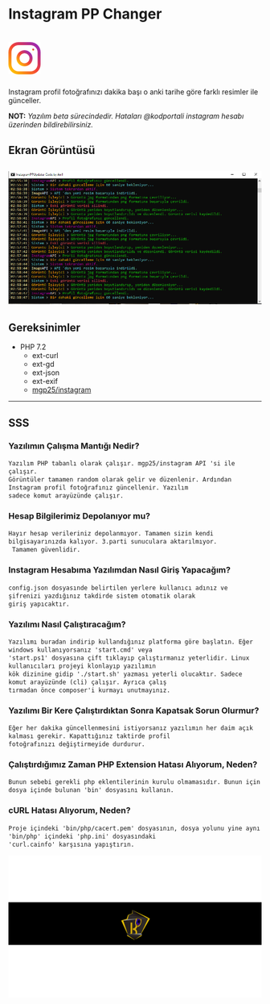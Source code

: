 # Instagram PP Changer 
# ![Instagram Logo](src/Artemis/assets/images/static/instagram.png) 
Instagram profil fotoğrafınızı dakika başı o anki tarihe göre farklı resimler ile günceller.

**NOT:** *Yazılım beta sürecindedir. Hataları @kodportali instagram hesabı üzerinden bildirebilirsiniz.*

## Ekran Görüntüsü
![SS](src/Artemis/assets/images/static/screenshoot.PNG)
---
## Gereksinimler

- PHP 7.2
  - ext-curl
  - ext-gd
  - ext-json
  - ext-exif
  - [mgp25/instagram](https://github.com/mgp25/Instagram-API)

---

## SSS

### Yazılımın Çalışma Mantığı Nedir?
    Yazılım PHP tabanlı olarak çalışır. mgp25/instagram API 'si ile çalışır.
    Görüntüler tamamen random olarak gelir ve düzenlenir. Ardından Instagram profil fotoğrafınız güncellenir. Yazılım 
    sadece komut arayüzünde çalışır.
    
### Hesap Bilgilerimiz Depolanıyor mu?
    Hayır hesap verileriniz depolanmıyor. Tamamen sizin kendi bilgisayarınızda kalıyor. 3.parti sunuculara aktarılmıyor.
     Tamamen güvenlidir.
    
### Instagram Hesabıma Yazılımdan Nasıl Giriş Yapacağım?
    config.json dosyasınde belirtilen yerlere kullanıcı adınız ve şifrenizi yazdığınız takdirde sistem otomatik olarak 
    giriş yapıcaktır.
    
### Yazılımı Nasıl Çalıştıracağım?
    Yazılımı buradan indirip kullandığınız platforma göre başlatın. Eğer windows kullanıyorsanız 'start.cmd' veya 
    'start.ps1' dosyasına çift tıklayıp çalıştırmanız yeterlidir. Linux kullanıcıları projeyi klonlayıp yazılımın 
    kök dizinine gidip './start.sh' yazması yeterli olucaktır. Sadece komut arayüzünde (cli) çalışır. Ayrıca çalış
    tırmadan önce composer'i kurmayı unutmayınız.
    
   
### Yazılımı Bir Kere Çalıştırdıktan Sonra Kapatsak Sorun Olurmur?
    Eğer her dakika güncellenmesini istiyorsanız yazılımın her daim açık kalması gerekir. Kapattığınız taktirde profil 
    fotoğrafınızı değiştirmeyide durdurur. 
    
    
### Çalıştırdığımız Zaman PHP Extension Hatası Alıyorum, Neden?
    Bunun sebebi gerekli php eklentilerinin kurulu olmamasıdır. Bunun için dosya içinde bulunan 'bin' dosyasını kullanın.
    
    
### cURL Hatası Alıyorum, Neden?
    Proje içindeki 'bin/php/cacert.pem' dosyasının, dosya yolunu yine aynı 'bin/php' içindeki 'php.ini' dosyasındaki 
    'curl.cainfo' karşısına yapıştırın.


![kodportali](src/Artemis/assets/images/static/kodportali.png)